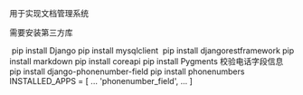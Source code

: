 用于实现文档管理系统

需要安装第三方库

​	pip install Django
    pip install mysqlclient
​	pip install djangorestframework
    pip install markdown
    pip install coreapi
    pip install Pygments
    校验电话字段信息
    pip install django-phonenumber-field
    pip install phonenumbers
    INSTALLED_APPS = [
    ...
    'phonenumber_field',
    ...
]